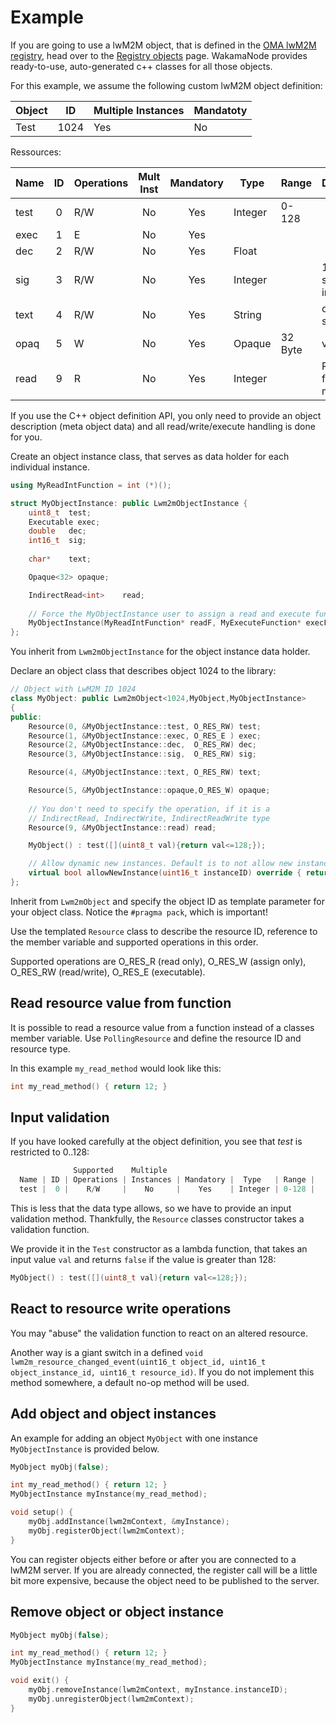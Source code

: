 # Example

If you are going to use a lwM2M object, that is defined in the [OMA lwM2M registry](http://www.openmobilealliance.org/wp/OMNA/LwM2M/LwM2MRegistry.html),
head over to the [Registry objects](/api/objects-registry.md) page.
WakamaNode provides ready-to-use, auto-generated c++ classes for all those objects.

For this example, we assume the following custom lwM2M object definition:

| Object | ID   | Multiple Instances | Mandatoty |
|--------|------|--------------------|-----------|
| Test   | 1024 | Yes                | No        |


Ressources:

| Name | ID | Operations | Mult Inst | Mandatory |  Type   | Range | Description      |
|------|:--:|------------|:---------:|:---------:|---------|-------|-----------------------|
| test |  0 |    R/W     |    No     |    Yes    | Integer | 0-128 |                       |
| exec |  1 |     E      |    No     |    Yes    |         |       |                       |
| dec  |  2 |    R/W     |    No     |    Yes    |  Float  |       |                       |
| sig  |  3 |    R/W     |    No     |    Yes    | Integer |       | 16-bit signed integer |
| text |  4 |    R/W     |    No     |    Yes    | String  |       | char* c-string        |
| opaq |  5 |     W      |    No     |    Yes    | Opaque  |32 Byte| void* data            |
| read |  9 |     R      |    No     |    Yes    | Integer |       | Read value from method|

If you use the C++ object definition API, you only need to provide an object description (meta object data)
and all read/write/execute handling is done for you. 

Create an object instance class, that serves as data holder for each individual instance.

```cpp
using MyReadIntFunction = int (*)();

struct MyObjectInstance: public Lwm2mObjectInstance {
    uint8_t  test;
    Executable exec;
    double   dec;
    int16_t  sig;
    
    char*    text;

    Opaque<32> opaque;

    IndirectRead<int>    read;
    
    // Force the MyObjectInstance user to assign a read and execute funtion. We don't want to crash!
    MyObjectInstance(MyReadIntFunction* readF, MyExecuteFunction* execF) : exec(execF) read(readF) {}
};
```

You inherit from `Lwm2mObjectInstance` for the object instance data holder.

Declare an object class that describes object 1024 to the library:

```cpp
// Object with LwM2M ID 1024
class MyObject: public Lwm2mObject<1024,MyObject,MyObjectInstance>
{
public:
    Resource(0, &MyObjectInstance::test, O_RES_RW) test;
    Resource(1, &MyObjectInstance::exec, O_RES_E ) exec;
    Resource(2, &MyObjectInstance::dec,  O_RES_RW) dec;
    Resource(3, &MyObjectInstance::sig,  O_RES_RW) sig;

    Resource(4, &MyObjectInstance::text, O_RES_RW) text;

    Resource(5, &MyObjectInstance::opaque,O_RES_W) opaque;
    
    // You don't need to specify the operation, if it is a
    // IndirectRead, IndirectWrite, IndirectReadWrite type
    Resource(9, &MyObjectInstance::read) read;

    MyObject() : test([](uint8_t val){return val<=128;});

    // Allow dynamic new instances. Default is to not allow new instances
    virtual bool allowNewInstance(uint16_t instanceID) override { return true; } 
};
```

Inherit from `Lwm2mObject` and specify the object ID as template parameter for your object class.
Notice the `#pragma pack`, which is important!

Use the templated `Resource` class to describe the resource ID, reference to the member variable and supported operations in this order.

Supported operations are O_RES_R (read only), O_RES_W (assign only), O_RES_RW (read/write), O_RES_E (executable).

## Read resource value from function
It is possible to read a resource value from a function instead of a classes member variable.
Use `PollingResource` and define the resource ID and resource type.

In this example `my_read_method` would look like this:

```cpp
int my_read_method() { return 12; }
```

## Input validation
If you have looked carefully at the object definition, you see that _test_ is restricted to 0..128:
```cpp
              Supported    Multiple
  Name | ID | Operations | Instances | Mandatory |  Type   | Range |
  test |  0 |    R/W     |    No     |    Yes    | Integer | 0-128 |
```

This is less that the data type allows, so we have to provide an input validation method. Thankfully, the
`Resource` classes constructor takes a validation function.

We provide it in the `Test` constructor as a lambda function, that takes an input value `val` and returns `false` if the value is greater than 128:

```cpp
MyObject() : test([](uint8_t val){return val<=128;});
```

## React to resource write operations

You may "abuse" the validation function to react on an altered resource.

Another way is a giant switch in
a defined `void lwm2m_resource_changed_event(uint16_t object_id, uint16_t object_instance_id, uint16_t resource_id)`.
If you do not implement this method somewhere, a default no-op method will be used.

## Add object and object instances

An example for adding an object `MyObject` with one instance `MyObjectInstance` is provided below.


```cpp
MyObject myObj(false);

int my_read_method() { return 12; }
MyObjectInstance myInstance(my_read_method);

void setup() {
    myObj.addInstance(lwm2mContext, &myInstance);
    myObj.registerObject(lwm2mContext);
}
```

You can register objects either before or after you are connected to a lwM2M server. If you are already connected,
the register call will be a little bit more expensive, because the object need to be published to the server.

## Remove object or object instance

```cpp
MyObject myObj(false);

int my_read_method() { return 12; }
MyObjectInstance myInstance(my_read_method);

void exit() {
    myObj.removeInstance(lwm2mContext, myInstance.instanceID);
    myObj.unregisterObject(lwm2mContext);
}
```
